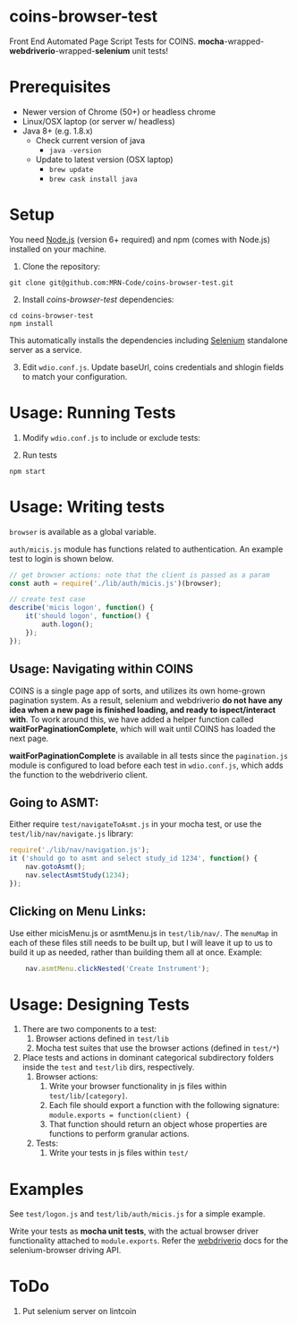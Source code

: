 # coins-browser-test
Front End Automated Page Script Tests for COINS.  **mocha**-wrapped-**webdriverio**-wrapped-**selenium** unit tests!

# Prerequisites
  - Newer version of Chrome (50+) or headless chrome
  - Linux/OSX laptop (or server w/ headless)
  - Java 8+ (e.g. 1.8.x)
    - Check current version of java
      - `java -version`
    - Update to latest version (OSX laptop)
      - `brew update`
      - `brew cask install java`

# Setup

You need [Node.js](https://nodejs.org/en/) (version 6+ required) and npm (comes with Node.js) installed on your machine.

1. Clone the repository:
  ```shell
  git clone git@github.com:MRN-Code/coins-browser-test.git
  ```

2. Install _coins-browser-test_ dependencies:
  ```shell
  cd coins-browser-test
  npm install
  ```

  This automatically installs the dependencies including [Selenium](http://www.seleniumhq.org/download/) standalone server as a service.

3. Edit `wdio.conf.js`. Update baseUrl, coins credentials and shlogin fields to match your configuration.

# Usage: Running Tests
1. Modify `wdio.conf.js` to include or exclude tests:

2. Run tests
  ```shell
  npm start
  ```
# Usage: Writing tests
`browser` is available as a global variable.<br>

`auth/micis.js` module has functions related to authentication.
An example test to login is shown below.
```js
// get browser actions: note that the client is passed as a param
const auth = require('./lib/auth/micis.js')(browser);

// create test case
describe('micis logon', function() {
    it('should logon', function() {
        auth.logon();
    });
});
```

## Usage: Navigating within COINS
COINS is a single page app of sorts, and utilizes its own home-grown pagination system.
As a result, selenium and webdriverio **do not have any idea when a new page is finished loading, and ready to ispect/interact with**.
To work around this, we have added a helper function called **waitForPaginationComplete**, which will wait until COINS has loaded the next page.

**waitForPaginationComplete** is available in all tests since the `pagination.js` module is configured to load before each test in `wdio.conf.js`, which adds the function to the webdriverio client.

## Going to ASMT:
Either require `test/navigateToAsmt.js` in your mocha test, or use the `test/lib/nav/navigate.js` library:

```js
require('./lib/nav/navigation.js');
it ('should go to asmt and select study_id 1234', function() {
    nav.gotoAsmt();
    nav.selectAsmtStudy(1234);
});
```

## Clicking on Menu Links:
Use either micisMenu.js or asmtMenu.js in `test/lib/nav/`. The `menuMap` in each of these files still needs to be built up, but I will leave it up to us to build it up as needed, rather than building them all at once.  Example:

```js
    nav.asmtMenu.clickNested('Create Instrument');
```

# Usage: Designing Tests
1. There are two components to a test:
    1. Browser actions defined in `test/lib`
    1. Mocha test suites that use the browser actions (defined in `test/*`)
1. Place tests and actions in dominant categorical subdirectory folders inside the `test` and `test/lib` dirs, respectively.
    1. Browser actions:
        1. Write your browser functionality in js files within `test/lib/[category]`.
        1. Each file should export a function with the following signature:
        ` module.exports = function(client) { `
        1. That function should return an object whose properties are functions to perform granular actions.
    1. Tests:
        1. Write your tests in js files within `test/`

# Examples
See `test/logon.js` and `test/lib/auth/micis.js` for a simple example.

Write your tests as **mocha unit tests**, with the actual browser driver functionality attached to `module.exports`.  Refer the [webdriverio](http://webdriver.io/) docs for the selenium-browser driving API.

# ToDo
1. Put selenium server on lintcoin
